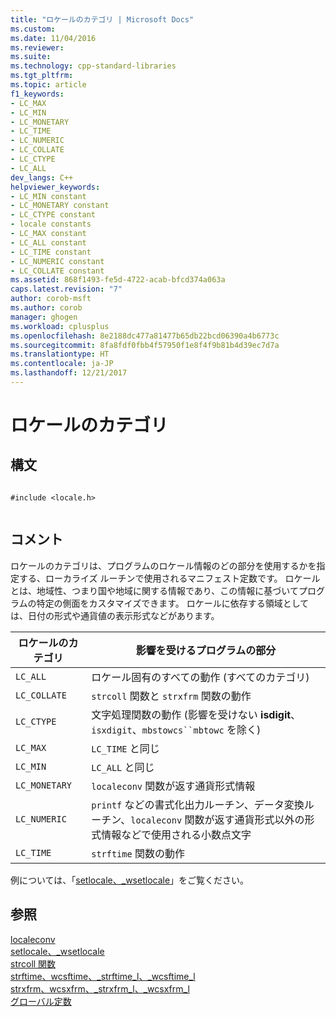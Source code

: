 ```yaml
---
title: "ロケールのカテゴリ | Microsoft Docs"
ms.custom: 
ms.date: 11/04/2016
ms.reviewer: 
ms.suite: 
ms.technology: cpp-standard-libraries
ms.tgt_pltfrm: 
ms.topic: article
f1_keywords:
- LC_MAX
- LC_MIN
- LC_MONETARY
- LC_TIME
- LC_NUMERIC
- LC_COLLATE
- LC_CTYPE
- LC_ALL
dev_langs: C++
helpviewer_keywords:
- LC_MIN constant
- LC_MONETARY constant
- LC_CTYPE constant
- locale constants
- LC_MAX constant
- LC_ALL constant
- LC_TIME constant
- LC_NUMERIC constant
- LC_COLLATE constant
ms.assetid: 868f1493-fe5d-4722-acab-bfcd374a063a
caps.latest.revision: "7"
author: corob-msft
ms.author: corob
manager: ghogen
ms.workload: cplusplus
ms.openlocfilehash: 8e2188dc477a81477b65db22bcd06390a4b6773c
ms.sourcegitcommit: 8fa8fdf0fbb4f57950f1e8f4f9b81b4d39ec7d7a
ms.translationtype: HT
ms.contentlocale: ja-JP
ms.lasthandoff: 12/21/2017
---
```

# <a name="locale-categories"></a>ロケールのカテゴリ
## <a name="syntax"></a>構文  
  
```  
  
#include <locale.h>  
  
```  
  
## <a name="remarks"></a>コメント  
 ロケールのカテゴリは、プログラムのロケール情報のどの部分を使用するかを指定する、ローカライズ ルーチンで使用されるマニフェスト定数です。 ロケールとは、地域性、つまり国や地域に関する情報であり、この情報に基づいてプログラムの特定の側面をカスタマイズできます。 ロケールに依存する領域としては、日付の形式や通貨値の表示形式などがあります。  
  
|ロケールのカテゴリ|影響を受けるプログラムの部分|  
|---------------------|-------------------------------|  
|`LC_ALL`|ロケール固有のすべての動作 (すべてのカテゴリ)|  
|`LC_COLLATE`|`strcoll` 関数と `strxfrm` 関数の動作|  
|`LC_CTYPE`|文字処理関数の動作 (影響を受けない **isdigit**、`isxdigit`、`mbstowcs``mbtowc` を除く)|  
|`LC_MAX`|`LC_TIME` と同じ|  
|`LC_MIN`|`LC_ALL` と同じ|  
|`LC_MONETARY`|`localeconv` 関数が返す通貨形式情報|  
|`LC_NUMERIC`|`printf` などの書式化出力ルーチン、データ変換ルーチン、`localeconv` 関数が返す通貨形式以外の形式情報などで使用される小数点文字|  
|`LC_TIME`|`strftime` 関数の動作|  
  
 例については、「[setlocale、_wsetlocale](../c-runtime-library/reference/setlocale-wsetlocale.md)」をご覧ください。  
  
## <a name="see-also"></a>参照  
 [localeconv](../c-runtime-library/reference/localeconv.md)   
 [setlocale、_wsetlocale](../c-runtime-library/reference/setlocale-wsetlocale.md)   
 [strcoll 関数](../c-runtime-library/strcoll-functions.md)   
 [strftime、wcsftime、_strftime_l、_wcsftime_l](../c-runtime-library/reference/strftime-wcsftime-strftime-l-wcsftime-l.md)   
 [strxfrm、wcsxfrm、_strxfrm_l、_wcsxfrm_l](../c-runtime-library/reference/strxfrm-wcsxfrm-strxfrm-l-wcsxfrm-l.md)   
 [グローバル定数](../c-runtime-library/global-constants.md)